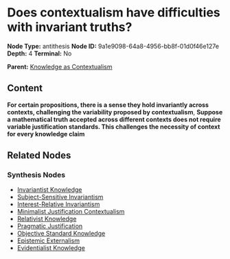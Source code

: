 # Does contextualism have difficulties with invariant truths?

**Node Type:** antithesis
**Node ID:** 9a1e9098-64a8-4956-bb8f-01d0f46e127e
**Depth:** 4
**Terminal:** No

**Parent:** [Knowledge as Contextualism](knowledge-as-contextualism-synthesis-ceccb231-91ef-4be1-9377-7d7bb02bc780.md)

## Content

**For certain propositions, there is a sense they hold invariantly across contexts, challenging the variability proposed by contextualism**, **Suppose a mathematical truth accepted across different contexts does not require variable justification standards. This challenges the necessity of context for every knowledge claim**

## Related Nodes

### Synthesis Nodes

- [Invariantist Knowledge](invariantist-knowledge-synthesis-aa633bdf-61e6-4a14-8510-ce3f4563e55e.md)
- [Subject-Sensitive Invariantism](subject-sensitive-invariantism-synthesis-554ed8df-6eb4-46a4-87a5-1045a77e6064.md)
- [Interest-Relative Invariantism](interest-relative-invariantism-synthesis-1408cf62-3d36-478e-93d0-6d69ba4eabbb.md)
- [Minimalist Justification Contextualism](minimalist-justification-contextualism-synthesis-63d5accb-aa31-4425-ac7d-3eb3da09fd0b.md)
- [Relativist Knowledge](relativist-knowledge-synthesis-e40940b7-7468-4a71-8e85-fed2bfc13015.md)
- [Pragmatic Justification](pragmatic-justification-synthesis-4b3cc28a-aa6d-4f29-9c85-87af95f219a6.md)
- [Objective Standard Knowledge](objective-standard-knowledge-synthesis-159501ab-43ee-46fc-a064-6db3afbe3aeb.md)
- [Epistemic Externalism](epistemic-externalism-synthesis-aba4eb52-bf3d-4ce3-aef2-81294640dde8.md)
- [Evidentialist Knowledge](evidentialist-knowledge-synthesis-074a14aa-6e00-45fd-b0b5-f27be0364aeb.md)
